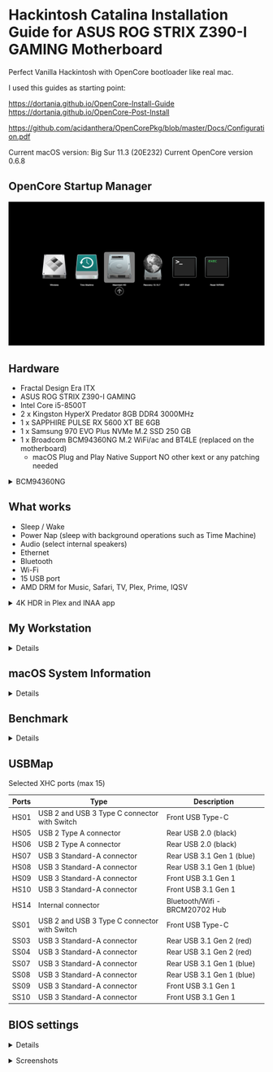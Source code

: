 # Hackintosh Catalina Installation Guide for ASUS ROG STRIX Z390-I GAMING Motherboard

Perfect Vanilla Hackintosh with OpenCore bootloader like real mac.

I used this guides as starting point:

https://dortania.github.io/OpenCore-Install-Guide  
https://dortania.github.io/OpenCore-Post-Install

https://github.com/acidanthera/OpenCorePkg/blob/master/Docs/Configuration.pdf

Current macOS version: Big Sur 11.3 (20E232)
Current OpenCore version 0.6.8

## OpenCore Startup Manager
![OpenCore GUI](images/opencore-gui.png)

## Hardware

- Fractal Design Era ITX
- ASUS ROG STRIX Z390-I GAMING
- Intel Core i5-8500T
- 2 x Kingston HyperX Predator 8GB DDR4 3000MHz
- 1 x SAPPHIRE PULSE RX 5600 XT BE 6GB
- 1 x Samsung 970 EVO Plus NVMe M.2 SSD 250 GB
- 1 x Broadcom BCM94360NG M.2 WiFi/ac and BT4LE (replaced on the motherboard)
  - macOS Plug and Play Native Support NO other kext or any patching needed

<details>
<summary>BCM94360NG</summary>

![BCM94360NG](images/hardware/BCM94360NG.png)

</details>

## What works

- Sleep / Wake
- Power Nap (sleep with background operations such as Time Machine)
- Audio (select internal speakers)
- Ethernet
- Bluetooth
- Wi-Fi
- 15 USB port
- AMD DRM for Music, Safari, TV, Plex, Prime, IQSV

<details>
<summary>4K HDR in Plex and INAA app</summary>

![Plex 4K HDR](images/plex.png)

![IINA 4K HDR](images/iina.png)

</details>

## My Workstation

<details>

![](images/hardware/IMG_20200719_134454.jpg)

![](images/hardware/IMG_20200719_134529.jpg)

![](images/hardware/IMG_20200719_134612.jpg)

![](images/hardware/IMG_20200719_134624.jpg)

</details>

## macOS System Information

<details>

![About My Mac](images/about.png)

![About My Mac Display](images/about-display.png)

![About My Mac Memory](images/about-memory.png)

![Intel Power Gadget](images/intel-power-gadget.png)

![System Preferences Display](images/syspref-display.png)

![System Preferences Display alt](images/syspref-display-alt.png)

![System Info Hardware](images/systeminfo-hw.png)

![System Info Audio](images/systeminfo-audio.png)

![System Info Bluetooth](images/systeminfo-bluetooth.png)

![System Info Ethernet](images/systeminfo-ethernet.png)

![System Info GPU](images/systeminfo-gpu.png)

![System Info Memory](images/systeminfo-ram.png)

![System Info NVMExpress](images/systeminfo-nvme.png)

![System Info PCI](images/systeminfo-pci.png)

![System Info SATA](images/systeminfo-sata.png)

![System Info USB](images/systeminfo-usb.png)

![System Info Wi-Fi](images/systeminfo-wifi.png)

</details>

## Benchmark

<details>

![NVMe Speed Test](images/nvme-speed-test.png)

![Geekbench 5 CPU](images/geekbench-cpu.png)

![Geekbench 5 Metal](images/geekbench-metal.png)

![Geekbench 5 OpenCL](images/geekbench-opencl.png)

![LuxMark](images/luxmark.png)

![Ethernet Speed Test](images/speedtest.png)

</details>

## USBMap

Selected XHC ports (max 15)

| Ports | Type | Description |
| --- | --- | --- |
| HS01 | USB 2 and USB 3 Type C connector with Switch | Front USB Type-C |
| HS05 | USB 2 Type A connector | Rear USB 2.0 (black) |
| HS06 | USB 2 Type A connector | Rear USB 2.0 (black) |
| HS07 | USB 3 Standard-A connector | Rear USB 3.1 Gen 1 (blue) |
| HS08 | USB 3 Standard-A connector | Rear USB 3.1 Gen 1 (blue) |
| HS09 | USB 3 Standard-A connector | Front USB 3.1 Gen 1 |
| HS10 | USB 3 Standard-A connector | Front USB 3.1 Gen 1 |
| HS14 | Internal connector | Bluetooth/Wifi - BRCM20702 Hub |
| SS01 | USB 2 and USB 3 Type C connector with Switch | Front USB Type-C |
| SS03 | USB 3 Standard-A connector | Rear USB 3.1 Gen 2 (red) |
| SS04 | USB 3 Standard-A connector | Rear USB 3.1 Gen 2 (red) |
| SS07 | USB 3 Standard-A connector | Rear USB 3.1 Gen 1 (blue) |
| SS08 | USB 3 Standard-A connector | Rear USB 3.1 Gen 1 (blue) |
| SS09 | USB 3 Standard-A connector | Front USB 3.1 Gen 1 |
| SS10 | USB 3 Standard-A connector | Front USB 3.1 Gen 1 |

## BIOS settings

<details>

```
Ai Overclock Tuner [XMP II]
XMP [XMP DDR4-2667 15-17-17-36-1.35V]
BCLK Frequency [100.0000]
ASUS MultiCore Enhancement [Disabled – Enforce All limits]
SVID Behavior [Auto]
CPU Core Ratio [Auto]
DRAM Odd Ratio Mode [Enabled]
DRAM Frequency [DDR4-2666MHz]
Power-saving & Performance Mode [Auto]
CPU SVID Support [Auto]
DRAM CAS# Latency [15]
DRAM RAS# to CAS# Delay [17]
DRAM RAS# ACT Time [36]
DRAM Command Rate [Auto]
DRAM RAS# to RAS# Delay L [7]
DRAM RAS# to RAS# Delay S [7]
DRAM REF Cycle Time [467]
DRAM REF Cycle Time 2 [347]
DRAM REF Cycle Time 4 [214]
DRAM Refresh Interval [Auto]
DRAM WRITE Recovery Time [Auto]
DRAM READ to PRE Time [Auto]
DRAM FOUR ACT WIN Time [30]
DRAM WRITE to READ Delay [Auto]
DRAM WRITE to READ Delay L [Auto]
DRAM WRITE to READ Delay S [Auto]
DRAM CKE Minimum Pulse Width [Auto]
DRAM Write Latency [Auto]
ODT RTT WR (CHA) [Auto]
ODT RTT PARK (CHA) [Auto]
ODT RTT NOM (CHA) [Auto]
ODT RTT WR (CHB) [Auto]
ODT RTT PARK (CHB) [Auto]
ODT RTT NOM (CHB) [Auto]
ODT_READ_DURATION [Auto]
ODT_READ_DELAY [Auto]
ODT_WRITE_DURATION [Auto]
ODT_WRITE_DELAY [Auto]
Data Rising Slope [Auto]
Data Rising Slope Offset [Auto]
Cmd Rising Slope [Auto]
Cmd Rising Slope Offset [Auto]
Ctl Rising Slope [Auto]
Ctl Rising Slope Offset [Auto]
Clk Rising Slope [Auto]
Clk Rising Slope Offset [Auto]
Data Falling Slope [Auto]
Data Falling Slope Offset [Auto]
Cmd Falling Slope [Auto]
Cmd Falling Slope Offset [Auto]
Ctl Falling Slope [Auto]
Ctl Falling Slope Offset [Auto]
Clk Falling Slope [Auto]
Clk Falling Slope Offset [Auto]
DRAM RTL INIT value [Auto]
DRAM RTL (CHA DIMM0 Rank0) [Auto]
DRAM RTL (CHA DIMM0 Rank1) [Auto]
DRAM RTL (CHA DIMM1 Rank0) [Auto]
DRAM RTL (CHA DIMM1 Rank1) [Auto]
DRAM RTL (CHB DIMM0 Rank0) [Auto]
DRAM RTL (CHB DIMM0 Rank1) [Auto]
DRAM RTL (CHB DIMM1 Rank0) [Auto]
DRAM RTL (CHB DIMM1 Rank1) [Auto]
DRAM IOL (CHA DIMM0 Rank0) [Auto]
DRAM IOL (CHA DIMM0 Rank1) [Auto]
DRAM IOL (CHA DIMM1 Rank0) [Auto]
DRAM IOL (CHA DIMM1 Rank1) [Auto]
DRAM IOL (CHB DIMM0 Rank0) [Auto]
DRAM IOL (CHB DIMM0 Rank1) [Auto]
DRAM IOL (CHB DIMM1 Rank0) [Auto]
DRAM IOL (CHB DIMM1 Rank1) [Auto]
CHA IO_Latency_offset [Auto]
CHB IO_Latency_offset [Auto]
CHA RFR delay [Auto]
CHB RFR delay [Auto]
Early Command Training [Enabled]
SenseAmp Offset Training [Enabled]
Early ReadMPR Timing Centering 2D [Enabled]
Read MPR Training [Enabled]
Receive Enable Training [Enabled]
Jedec Write Leveling [Enabled]
Early Write Time Centering 2D [Enabled]
Early Read Time Centering 2D [Auto]
Write Timing Centering 1D [Enabled]
Write Voltage Centering 1D [Enabled]
Read Timing Centering 1D [Enabled]
Dimm ODT Training* [Auto]
Max RTT_WR [ODT Off]
DIMM RON Training* [Auto]
Write Drive Strength/Equalization 2D* [Disabled]
Write Slew Rate Training* [Enabled]
Read ODT Training* [Enabled]
Read Equalization Training* [Enabled]
Read Amplifier Training* [Enabled]
Write Timing Centering 2D [Enabled]
Read Timing Centering 2D [Enabled]
Command Voltage Centering [Enabled]
Write Voltage Centering 2D [Enabled]
Read Voltage Centering 2D [Auto]
Late Command Training [Auto]
Round Trip Latency [Auto]
Turn Around Timing Training [Disabled]
Rank Margin Tool [Disabled]
Memory Test [Disabled]
DIMM SPD Alias Test [Enabled]
Receive Enable Centering 1D [Enabled]
Retrain Margin Check [Disabled]
Write Drive Strength Up/Dn independently [Disabled]
tRDRD_sg [Auto]
tRDRD_dg [Auto]
tRDWR_sg [Auto]
tRDWR_dg [Auto]
tWRWR_sg [Auto]
tWRWR_dg [Auto]
tWRRD_sg [Auto]
tWRRD_dg [Auto]
tRDRD_dr [Auto]
tRDRD_dd [Auto]
tRDWR_dr [Auto]
tRDWR_dd [Auto]
tWRWR_dr [Auto]
tWRWR_dd [Auto]
tWRRD_dr [Auto]
tWRRD_dd [Auto]
TWRPRE [Auto]
TRDPRE [Auto]
tREFIX9 [Auto]
OREF_RI [Auto]
MRC Fast Boot [Auto]
Delay after Train [Disabled]
DRAM CLK Period [Auto]
Memory Scrambler [Enabled]
Channel A DIMM Control [Enable both DIMMs]
Channel B DIMM Control [Enable both DIMMs]
MCH Full Check [Auto]
Training Profile [Auto]
DLLBwEn [Auto]
SPD Write Disable [TRUE]
CPU Load-line Calibration [Auto]
Synch ACDC Loadline with VRM Loadline [Disabled]
CPU Current Capability [Auto]
CPU VRM Switching Frequency [Auto]
VRM Spread Spectrum [Auto]
CPU Power Duty Control [T.Probe]
CPU Power Phase Control [Auto]
CPU VRM Thermal Control [Auto]
CPU Graphics Load-line Calibration [Auto]
CPU Graphics Current Capability [Auto]
CPU Graphics VRM Switching Frequency [Auto]
CPU Graphics Power Phase Control [Auto]
Intel(R) SpeedStep(tm) [Enabled]
Turbo Mode [Enabled]
Long Duration Package Power Limit [Auto]
Package Power Time Window [Auto]
Short Duration Package Power Limit [Auto]
IA AC Load Line [Auto]
IA DC Load Line [Auto]
TVB Voltage Optimizations [Auto]
Realtime Memory Timing [Disabled]
FCLK Frequency for Early Power On [Auto]
BCLK Amplitude [Auto]
BCLK Spread Spectrum [Auto]
BCLK Frequency Slew Rate [Auto]
DRAM VTT Voltage [Auto]
VPPDDR Voltage [Auto]
DMI Voltage [Auto]
Internal PLL Voltage [Auto]
GT PLL Voltage [Auto]
Ring PLL Voltage [Auto]
System Agent PLL Voltage [Auto]
Memory Controller PLL Voltage [Auto]
CPU Core/Cache Current Limit Max. [Auto]
CPU Graphics Current Limit [Auto]
Min. CPU Cache Ratio [32]
Max CPU Cache Ratio [32]
Max. CPU Graphics Ratio [Auto]
CPU Core/Cache Voltage [Auto]
DRAM Voltage [1.35000]
CPU VCCIO Voltage [Auto]
CPU System Agent Voltage [Auto]
CPU Graphics Voltage Mode [Auto]
PCH Core Voltage [Auto]
CPU Standby Voltage [Auto]
DRAM CTRL REF Voltage [Auto]
DRAM DATA REF Voltage on CHB [Auto]
DRAM DATA REF Voltage on CHA DIMM0 Rank0 BL0 [Auto]
DRAM DATA REF Voltage on CHA DIMM0 Rank0 BL1 [Auto]
DRAM DATA REF Voltage on CHA DIMM0 Rank0 BL2 [Auto]
DRAM DATA REF Voltage on CHA DIMM0 Rank0 BL3 [Auto]
DRAM DATA REF Voltage on CHA DIMM0 Rank0 BL4 [Auto]
DRAM DATA REF Voltage on CHA DIMM0 Rank0 BL5 [Auto]
DRAM DATA REF Voltage on CHA DIMM0 Rank0 BL6 [Auto]
DRAM DATA REF Voltage on CHA DIMM0 Rank0 BL7 [Auto]
DRAM DATA REF Voltage on CHA DIMM0 Rank1 BL0 [Auto]
DRAM DATA REF Voltage on CHA DIMM0 Rank1 BL1 [Auto]
DRAM DATA REF Voltage on CHA DIMM0 Rank1 BL2 [Auto]
DRAM DATA REF Voltage on CHA DIMM0 Rank1 BL3 [Auto]
DRAM DATA REF Voltage on CHA DIMM0 Rank1 BL4 [Auto]
DRAM DATA REF Voltage on CHA DIMM0 Rank1 BL5 [Auto]
DRAM DATA REF Voltage on CHA DIMM0 Rank1 BL6 [Auto]
DRAM DATA REF Voltage on CHA DIMM0 Rank1 BL7 [Auto]
DRAM DATA REF Voltage on CHA DIMM1 Rank0 BL0 [Auto]
DRAM DATA REF Voltage on CHA DIMM1 Rank0 BL1 [Auto]
DRAM DATA REF Voltage on CHA DIMM1 Rank0 BL2 [Auto]
DRAM DATA REF Voltage on CHA DIMM1 Rank0 BL3 [Auto]
DRAM DATA REF Voltage on CHA DIMM1 Rank0 BL4 [Auto]
DRAM DATA REF Voltage on CHA DIMM1 Rank0 BL5 [Auto]
DRAM DATA REF Voltage on CHA DIMM1 Rank0 BL6 [Auto]
DRAM DATA REF Voltage on CHA DIMM1 Rank0 BL7 [Auto]
DRAM DATA REF Voltage on CHA DIMM1 Rank1 BL0 [Auto]
DRAM DATA REF Voltage on CHA DIMM1 Rank1 BL1 [Auto]
DRAM DATA REF Voltage on CHA DIMM1 Rank1 BL2 [Auto]
DRAM DATA REF Voltage on CHA DIMM1 Rank1 BL3 [Auto]
DRAM DATA REF Voltage on CHA DIMM1 Rank1 BL4 [Auto]
DRAM DATA REF Voltage on CHA DIMM1 Rank1 BL5 [Auto]
DRAM DATA REF Voltage on CHA DIMM1 Rank1 BL6 [Auto]
DRAM DATA REF Voltage on CHA DIMM1 Rank1 BL7 [Auto]
DRAM DATA REF Voltage on CHB DIMM0 Rank0 BL0 [Auto]
DRAM DATA REF Voltage on CHB DIMM0 Rank0 BL1 [Auto]
DRAM DATA REF Voltage on CHB DIMM0 Rank0 BL2 [Auto]
DRAM DATA REF Voltage on CHB DIMM0 Rank0 BL3 [Auto]
DRAM DATA REF Voltage on CHB DIMM0 Rank0 BL4 [Auto]
DRAM DATA REF Voltage on CHB DIMM0 Rank0 BL5 [Auto]
DRAM DATA REF Voltage on CHB DIMM0 Rank0 BL6 [Auto]
DRAM DATA REF Voltage on CHB DIMM0 Rank0 BL7 [Auto]
DRAM DATA REF Voltage on CHB DIMM0 Rank1 BL0 [Auto]
DRAM DATA REF Voltage on CHB DIMM0 Rank1 BL1 [Auto]
DRAM DATA REF Voltage on CHB DIMM0 Rank1 BL2 [Auto]
DRAM DATA REF Voltage on CHB DIMM0 Rank1 BL3 [Auto]
DRAM DATA REF Voltage on CHB DIMM0 Rank1 BL4 [Auto]
DRAM DATA REF Voltage on CHB DIMM0 Rank1 BL5 [Auto]
DRAM DATA REF Voltage on CHB DIMM0 Rank1 BL6 [Auto]
DRAM DATA REF Voltage on CHB DIMM0 Rank1 BL7 [Auto]
DRAM DATA REF Voltage on CHB DIMM1 Rank0 BL0 [Auto]
DRAM DATA REF Voltage on CHB DIMM1 Rank0 BL1 [Auto]
DRAM DATA REF Voltage on CHB DIMM1 Rank0 BL2 [Auto]
DRAM DATA REF Voltage on CHB DIMM1 Rank0 BL3 [Auto]
DRAM DATA REF Voltage on CHB DIMM1 Rank0 BL4 [Auto]
DRAM DATA REF Voltage on CHB DIMM1 Rank0 BL5 [Auto]
DRAM DATA REF Voltage on CHB DIMM1 Rank0 BL6 [Auto]
DRAM DATA REF Voltage on CHB DIMM1 Rank0 BL7 [Auto]
DRAM DATA REF Voltage on CHB DIMM1 Rank1 BL0 [Auto]
DRAM DATA REF Voltage on CHB DIMM1 Rank1 BL1 [Auto]
DRAM DATA REF Voltage on CHB DIMM1 Rank1 BL2 [Auto]
DRAM DATA REF Voltage on CHB DIMM1 Rank1 BL3 [Auto]
DRAM DATA REF Voltage on CHB DIMM1 Rank1 BL4 [Auto]
DRAM DATA REF Voltage on CHB DIMM1 Rank1 BL5 [Auto]
DRAM DATA REF Voltage on CHB DIMM1 Rank1 BL6 [Auto]
DRAM DATA REF Voltage on CHB DIMM1 Rank1 BL7 [Auto]
PCI Express Native Power Management [Disabled]
PCH DMI ASPM [Disabled]
ASPM [Disabled]
L1 Substates [Disabled]
PCI Express Clock Gating [Enabled]
DMI Link ASPM Control [Disabled]
PEG - ASPM [Disabled]
Software Guard Extensions (SGX) [Disabled]
Tcc Offset Time Window [Auto]
Hardware Prefetcher [Enabled]
Adjacent Cache Line Prefetch [Enabled]
Intel (VMX) Virtualization Technology [Enabled]
Active Processor Cores [All]
Thermal Monitor [Enabled]
Intel(R) SpeedStep(tm) [Enabled]
Intel(R) Speed Shift Technology [Enabled]
Turbo Mode [Enabled]
CPU C-states [Auto]
CFG Lock [Disabled]
VT-d [Enabled]
Above 4G Decoding [Enabled]
Memory Remap [Enabled]
Primary Display [PEG]
iGPU Multi-Monitor [Enabled]
DVMT Pre-Allocated [32M]
RC6(Render Standby) [Auto]
PCIEX16 Link Speed [Gen3]
PCIe Speed [Gen3]
IOAPIC 24-119 Entries [Enabled]
SATA Controller(s) [Enabled]
SATA Mode Selection [AHCI]
Aggressive LPM Support [Disabled]
SMART Self Test [Enabled]
SATA6G_1(Black) [Enabled]
SATA6G_1 Hot Plug [Enabled]
SATA6G_2(Black) [Enabled]
SATA6G_2 Hot Plug [Enabled]
SATA6G_3(Black) [Enabled]
SATA6G_3 Hot Plug [Enabled]
SATA6G_4(Black) [Enabled]
SATA6G_4 Hot Plug [Enabled]
M.2_2 [Enabled]
Intel Platform Trust Technology [Disabled]
Hyper M.2X16 [Disabled]
HD Audio [Enabled]
Intel LAN Controller [Enabled]
Intel PXE Option ROM [Disabled]
When system is in working state [On]
When system is in sleep, hibernate or soft off states [Off]
USB power delivery in Soft Off state (S5) [Enabled]
Wi-Fi Controller [Enabled]
Bluetooth Controller [Enabled]
ErP Ready [Disabled]
CEC Ready [Disabled]
Restore AC Power Loss [Power Off]
Power On By PCI-E [Disabled]
Power On By RTC [Disabled]
SR-IOV Support [Disabled]
Legacy USB Support [Disabled]
XHCI Hand-off [Enabled]
U31G2_3 [Enabled]
U31G2_4 [Enabled]
USB_5 [Enabled]
USB_6 [Enabled]
U31G1_7 [Enabled]
U31G1_8 [Enabled]
U31G1_9 [Enabled]
U31G1_10 [Enabled]
USB_11 [Enabled]
USB_12 [Enabled]
U31G2_C1\U31G1_C5 [Enabled]
Network Stack [Enabled]
Ipv4 PXE Support [Disabled]
Ipv6 PXE Support [Disabled]
Device [Samsung SSD 850 EVO 250GB]
CPU Temperature [Monitor]
MotherBoard Temperature [Monitor]
PCH Temperature [Monitor]
T_Sensor Temperature [Monitor]
CPU Fan Speed [Monitor]
Chassis Fan Speed [Monitor]
AIO PUMP Speed [Monitor]
CPU Core Voltage [Monitor]
CPU Graphics Voltage [Monitor]
3.3V Voltage [Monitor]
5V Voltage [Monitor]
12V Voltage [Monitor]
PCH Core Voltage [Monitor]
CPU System Agent Voltage [Monitor]
CPU VCCIO Voltage [Monitor]
DRAM Voltage [Monitor]
CPU Standby Voltage [Monitor]
CPU Q-Fan Control [PWM Mode]
CPU Fan Step Up [0 sec]
CPU Fan Step Down [0 sec]
CPU Fan Speed Lower Limit [200 RPM]
CPU Fan Profile [Silent]
Chassis Fan Q-Fan Control [DC Mode]
Chassis Fan Q-Fan Source [Multiple Sources]
Temperature Source 1 [CPU]
Temperature Source 2 [MotherBoard]
Temperature Source 3 [PCH]
Chassis Fan Step Up [0 sec]
Chassis Fan Step Down [0 sec]
Chassis Fan Speed Low Limit [200 RPM]
Chassis Fan Profile [Silent]
AIO PUMP Control [Disabled]
CPU Temperature LED Switch [Enabled]
Fast Boot [Disabled]
Boot Logo Display [Auto]
POST Delay Time [1 sec]
Bootup NumLock State [On]
Wait For 'F1' If Error [Enabled]
Option ROM Messages [Force BIOS]
Interrupt 19 Capture [Disabled]
AMI Native NVMe Driver Support [Enabled]
Setup Mode [Advanced Mode]
Launch CSM [Disabled]
OS Type [Windows UEFI mode]
Load from Profile [1]
Profile Name [macOS]
Save to Profile [1]
DIMM Slot Number [DIMM_A1]
Bus Interface [PCIEX16]
Download & Install ARMOURY CRATE app [Disabled]
```

</details>

<space><space>

<details>
<summary>Screenshots</summary>

![](images/bios/JPEG/201011224212.jpeg)

![](images/bios/JPEG/201011222950.jpeg)

![](images/bios/JPEG/201011223006.jpeg)

![](images/bios/JPEG/201011223037.jpeg)

![](images/bios/JPEG/201011223046.jpeg)

![](images/bios/JPEG/201011223134.jpeg)

![](images/bios/JPEG/201011223201.jpeg)

![](images/bios/JPEG/201011223257.jpeg)

![](images/bios/JPEG/201011223303.jpeg)

![](images/bios/JPEG/201011223307.jpeg)

![](images/bios/JPEG/201011223323.jpeg)

![](images/bios/JPEG/201011223328.jpeg)

![](images/bios/JPEG/201011223331.jpeg)

![](images/bios/JPEG/201011223342.jpeg)

![](images/bios/JPEG/201011223353.jpeg)

![](images/bios/JPEG/201011223402.jpeg)

![](images/bios/JPEG/201011223426.jpeg)

![](images/bios/JPEG/201011223449.jpeg)

![](images/bios/JPEG/201011223504.jpeg)

![](images/bios/JPEG/201011223513.jpeg)

![](images/bios/JPEG/201011223518.jpeg)

![](images/bios/JPEG/201011223522.jpeg)

![](images/bios/JPEG/201011223526.jpeg)

![](images/bios/JPEG/201011223533.jpeg)

![](images/bios/JPEG/201011223557.jpeg)

![](images/bios/JPEG/201011223641.jpeg)

![](images/bios/JPEG/201011223646.jpeg)

![](images/bios/JPEG/201011223712.jpeg)

![](images/bios/JPEG/201011224030.jpeg)

![](images/bios/JPEG/201011224047.jpeg)

![](images/bios/JPEG/201011224101.jpeg)

![](images/bios/JPEG/201011224157.jpeg)

</details>
